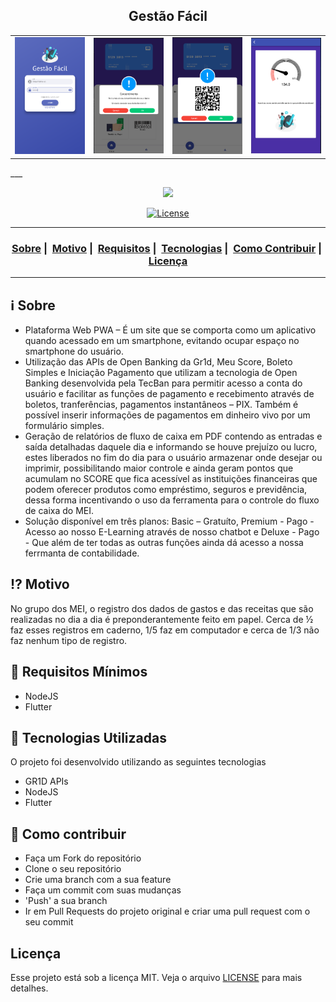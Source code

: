 <h2 align="center">Gestão Fácil</h2>

<table>
  <tr>
    <td><img src="docs/images/login.png" width="200"></td>
    <td><img src="docs/images/consentimento.png" width="200"></td>
    <td><img src="docs/images/pix_qrcode.png" width="200"></td>
    <td><img src="docs/images/score.png" width="200"></td>
  </tr>
</table>
___

<p align="center"><img src="https://user-images.githubusercontent.com/56268564/90991665-5e11fb00-e581-11ea-850b-6cb1852ab876.jpeg" /></p>

<p align="center">
  <a href="LICENSE">
    <img alt="License" src="https://img.shields.io/badge/license-MIT-%23F8952D">
  </a>
</p>

___

<h3 align="center">
  <a href="#information_source-sobre">Sobre</a>&nbsp;|&nbsp;
  <a href="#interrobang-motivo">Motivo</a>&nbsp;|&nbsp;
  <a href="#seedling-requisitos-mínimos">Requisitos</a>&nbsp;|&nbsp;
  <a href="#rocket-tecnologias-utilizadas">Tecnologias</a>&nbsp;|&nbsp;
  <a href="#link-como-contribuir">Como Contribuir</a>&nbsp;|&nbsp;
  <a href="#licença">Licença</a>
</h3>

___


## :information_source: Sobre

- Plataforma Web PWA – É um site que se comporta como um aplicativo quando acessado em um smartphone, evitando ocupar espaço no smartphone do usuário.
- Utilização das APIs de Open Banking da Gr1d, Meu Score, Boleto Simples e Iniciação Pagamento que utilizam a tecnologia de Open Banking desenvolvida pela TecBan para permitir acesso a conta do usuário e facilitar as funções de pagamento e recebimento através de boletos, tranferências, pagamentos instantâneos – PIX. Também é possível inserir informações de pagamentos em dinheiro vivo por um formulário simples.
- Geração de relatórios de fluxo de caixa em PDF contendo as entradas e saída detalhadas daquele dia e informando se houve prejuízo ou lucro, estes liberados no fim do dia para o usuário armazenar onde desejar ou imprimir, possibilitando maior controle e ainda geram pontos que acumulam no SCORE que fica acessível as instituições financeiras que podem oferecer produtos como empréstimo, seguros e previdência, dessa forma incentivando o uso da ferramenta para o controle do fluxo de caixa do MEI.
- Solução disponível em três planos: Basic – Gratuíto, Premium - Pago - Acesso ao nosso E-Learning através de nosso chatbot e Deluxe - Pago - Que além de ter todas as outras funções ainda dá acesso a nossa ferrmanta de contabilidade.


## :interrobang: Motivo

No grupo dos MEI, o registro dos dados de gastos e das receitas que são realizadas no dia a dia é preponderantemente feito em papel. Cerca de ½ faz esses registros em caderno, 1/5 faz em computador e cerca de 1/3 não faz nenhum tipo de registro.


## :seedling: Requisitos Mínimos

- NodeJS
- Flutter

## :rocket: Tecnologias Utilizadas 

O projeto foi desenvolvido utilizando as seguintes tecnologias

- GR1D APIs
- NodeJS
- Flutter

## :link: Como contribuir 

- Faça um Fork do repositório
- Clone o seu repositório
- Crie uma branch com a sua feature
- Faça um commit com suas mudanças
- 'Push' a sua branch
- Ir em Pull Requests do projeto original e criar uma pull request com o seu commit

## Licença 

Esse projeto está sob a licença MIT. Veja o arquivo [LICENSE](LICENSE) para mais detalhes.
